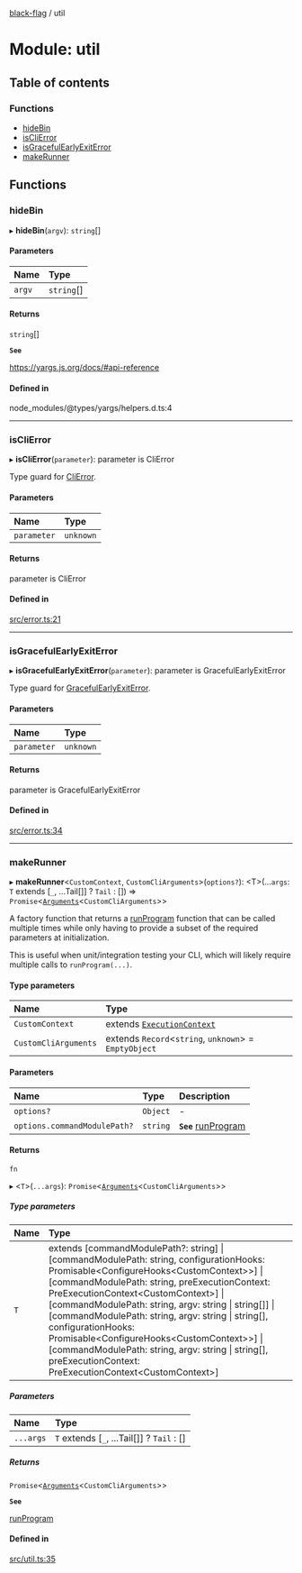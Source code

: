 [black-flag](../README.md) / util

# Module: util

## Table of contents

### Functions

- [hideBin](util.md#hidebin)
- [isCliError](util.md#isclierror)
- [isGracefulEarlyExitError](util.md#isgracefulearlyexiterror)
- [makeRunner](util.md#makerunner)

## Functions

### hideBin

▸ **hideBin**(`argv`): `string`[]

#### Parameters

| Name | Type |
| :------ | :------ |
| `argv` | `string`[] |

#### Returns

`string`[]

**`See`**

https://yargs.js.org/docs/#api-reference

#### Defined in

node_modules/@types/yargs/helpers.d.ts:4

___

### isCliError

▸ **isCliError**(`parameter`): parameter is CliError

Type guard for [CliError](../classes/index.CliError.md).

#### Parameters

| Name | Type |
| :------ | :------ |
| `parameter` | `unknown` |

#### Returns

parameter is CliError

#### Defined in

[src/error.ts:21](https://github.com/Xunnamius/black-flag/blob/5a95f1c/src/error.ts#L21)

___

### isGracefulEarlyExitError

▸ **isGracefulEarlyExitError**(`parameter`): parameter is GracefulEarlyExitError

Type guard for [GracefulEarlyExitError](../classes/index.GracefulEarlyExitError.md).

#### Parameters

| Name | Type |
| :------ | :------ |
| `parameter` | `unknown` |

#### Returns

parameter is GracefulEarlyExitError

#### Defined in

[src/error.ts:34](https://github.com/Xunnamius/black-flag/blob/5a95f1c/src/error.ts#L34)

___

### makeRunner

▸ **makeRunner**\<`CustomContext`, `CustomCliArguments`\>(`options?`): \<T\>(...`args`: `T` extends [`_`, ...Tail[]] ? `Tail` : []) => `Promise`\<[`Arguments`](index.md#arguments)\<`CustomCliArguments`\>\>

A factory function that returns a [runProgram](index.md#runprogram) function that can be
called multiple times while only having to provide a subset of the required
parameters at initialization.

This is useful when unit/integration testing your CLI, which will likely
require multiple calls to `runProgram(...)`.

#### Type parameters

| Name | Type |
| :------ | :------ |
| `CustomContext` | extends [`ExecutionContext`](index.md#executioncontext) |
| `CustomCliArguments` | extends `Record`\<`string`, `unknown`\> = `EmptyObject` |

#### Parameters

| Name | Type | Description |
| :------ | :------ | :------ |
| `options?` | `Object` | - |
| `options.commandModulePath?` | `string` | **`See`** [runProgram](index.md#runprogram) |

#### Returns

`fn`

▸ \<`T`\>(`...args`): `Promise`\<[`Arguments`](index.md#arguments)\<`CustomCliArguments`\>\>

##### Type parameters

| Name | Type |
| :------ | :------ |
| `T` | extends [commandModulePath?: string] \| [commandModulePath: string, configurationHooks: Promisable\<ConfigureHooks\<CustomContext\>\>] \| [commandModulePath: string, preExecutionContext: PreExecutionContext\<CustomContext\>] \| [commandModulePath: string, argv: string \| string[]] \| [commandModulePath: string, argv: string \| string[], configurationHooks: Promisable\<ConfigureHooks\<CustomContext\>\>] \| [commandModulePath: string, argv: string \| string[], preExecutionContext: PreExecutionContext\<CustomContext\>] |

##### Parameters

| Name | Type |
| :------ | :------ |
| `...args` | `T` extends [`_`, ...Tail[]] ? `Tail` : [] |

##### Returns

`Promise`\<[`Arguments`](index.md#arguments)\<`CustomCliArguments`\>\>

**`See`**

[runProgram](index.md#runprogram)

#### Defined in

[src/util.ts:35](https://github.com/Xunnamius/black-flag/blob/5a95f1c/src/util.ts#L35)

